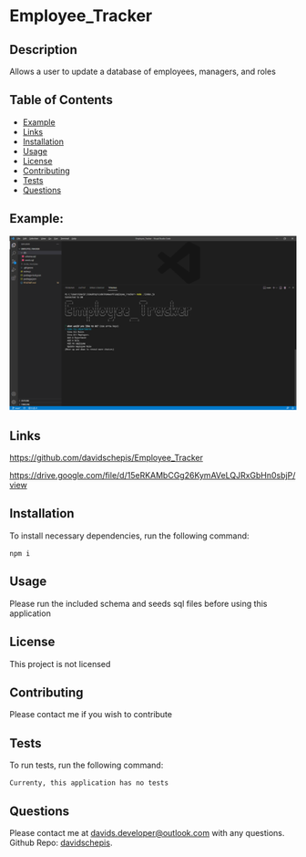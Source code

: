 # Employee_Tracker

## Description
Allows a user to update a database of employees, managers, and roles

## Table of Contents

- [Example](#example)
- [Links](#links)
- [Installation](#installation)
- [Usage](#usage)
- [License](#license)
- [Contributing](#contributing)
- [Tests](#tests)
- [Questions](#questions)

 ## Example:

![Screenshot](./assets/images/screenshot.png)

 ## Links
https://github.com/davidschepis/Employee_Tracker

https://drive.google.com/file/d/15eRKAMbCGg26KymAVeLQJRxGbHn0sbjP/view

 ## Installation
To install necessary dependencies, run the following command:

```
npm i
```

 ## Usage
Please run the included schema and seeds sql files before using this application

 ## License
This project is not licensed

 ## Contributing
Please contact me if you wish to contribute

 ## Tests
To run tests, run the following command:

```
Currenty, this application has no tests
```

 ## Questions
Please contact me at [davids.developer@outlook.com](mailto:davids.developer@outlook.com) with any questions.
Github Repo: [davidschepis](https://github.com/davidschepis).
